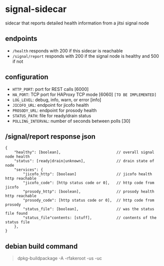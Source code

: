 # signal-sidecar
sidecar that reports detailed health information from a jitsi signal node

## endpoints

* `/health` responds with 200 if this sidecar is reachable
* `/signal/report` responds with 200 if the signal node is healthy and 500 if not

## configuration

* `HTTP_PORT`: port for REST calls [6000]
* `HA_PORT`: TCP port for HAProxy TCP mode [6060] `[TO BE IMPLEMENTED]`
* `LOG_LEVEL`: debug, info, warn, or error [info]
* `JICOFO_URL`: endpoint for jicofo health
* `PROSODY_URL`: endpoint for prosody health
* `STATUS_PATH`: file for ready/drain status
* `POLLING_INTERVAL`: number of seconds between polls [30]

## /signal/report response json

```
{
    "healthy": [boolean],                         // overall signal node health
    "status": [ready|drain|unknown],              // drain state of node
    "services": {
        "jicofo_http": [boolean]                  // jicofo health http reachable
        "jicofo_code": [http status code or 0],   // http code from jicofo
        "prosody_http": [boolean],                // prosody health http reachable
        "prosody_code": [http status code or 0],  // http code from prosody
        "status_file": [boolean],                 // was the status file found
        "status_file"contents: [stuff],           // contents of the status file
    },
}
```

## debian build command

> dpkg-buildpackage -A -rfakeroot -us -uc
